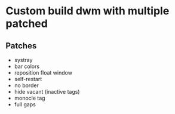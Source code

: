 # Custom build dwm with multiple patched

## Patches

- systray
- bar colors
- reposition float window
- self-restart
- no border
- hide vacant (inactive tags)
- monocle tag
- full gaps
